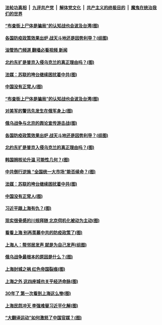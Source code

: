 ####  [法轮功真相](../../../../basic/blob/master/README.md?t=04181031) &nbsp;|&nbsp; [九评共产党](../../../../9ping.md/blob/master/README.md?t=04181031) &nbsp;|&nbsp; [解体党文化](../../../../jtdwh.md/blob/master/README.md?t=04181031)  &nbsp;|&nbsp; [共产主义的终极目的](../../../../gczydzjmd.md/blob/master/README.md?t=04181031) &nbsp;|&nbsp; [魔鬼在统治我们的世界](../../../../mgztzwmdsj.md/blob/master/README.md?t=04181031) 

#### [“布查街上尸体是骗局”的认知战也会波及台湾(图)](../pages/p4/1003818.md?t=04181031) 

#### [各国防疫政策效果出炉 战天斗地还是因势利导？(组图)](../pages/p4/1002212.md?t=04181031) 

#### [油管热门频道 翻墙必看视频 新闻](http://78.141.244.201:81/youtube.html?04181031)

#### [北约东扩是普京入侵乌克兰的真正理由吗？(图)](../pages/p4/1003734.md?t=04181031) 

#### [法媒：苏联的垮台继续困扰着中共(图)](../pages/p4/1003737.md?t=04181031) 

#### [中国没有正常人(图)](../pages/p4/1003653.md?t=04181031) 


#### [“布查街上尸体是骗局”的认知战也会波及台湾(图)](../pages/p4/1003818.md?t=04181031) 

#### [对美军的警讯先发生在俄军身上(图)](../pages/p4/1003822.md?t=04181031) 

#### [俄乌战争与北京的舆论宣传游击战(图)](../pages/p4/1003821.md?t=04181031) 

#### [各国防疫政策效果出炉 战天斗地还是因势利导？(组图)](../pages/p4/1002212.md?t=04181031) 

#### [北约东扩是普京入侵乌克兰的真正理由吗？(图)](../pages/p4/1003734.md?t=04181031) 

#### [韩国拥核论升温 可能性几何？(图)](../pages/p4/1003740.md?t=04181031) 

#### [中共倒行逆施 “全国统一大市场”能否续命？(图)](../pages/p4/1003738.md?t=04181031) 

#### [法媒：苏联的垮台继续困扰着中共(图)](../pages/p4/1003737.md?t=04181031) 

#### [中国没有正常人(图)](../pages/p4/1003653.md?t=04181031) 


#### [习近平跟上海有仇？(图)](../pages/p4/1003649.md?t=04181031) 

#### [现实很骨感的川规拜随 北京伺机化被动为主动(图)](../pages/p4/1003009.md?t=04181031) 

#### [看看上海 别再羡慕中共的防疫政策了(图)](../pages/p4/1003648.md?t=04181031) 

#### [上海人：帮邻居发声 就是为自己发声(组图)](../pages/p4/1003651.md?t=04181031) 

#### [俄乌战争最根本的原因是什么？(图)](../pages/p4/1003596.md?t=04181031) 

#### [上海封城之祸 红色帝国裂痕(图)](../pages/p4/1003586.md?t=04181031) 

#### [上海之外 这四座城也关乎经济命脉(图)](../pages/p4/1003539.md?t=04181031) 

#### [30年了 第一次看到上海这么惨(图)](../pages/p4/1003545.md?t=04181031) 

#### [上海民怨冲天 李强难替习近平化解(图)](../pages/p4/1003568.md?t=04181031) 

#### [“大翻译运动”如何激怒了中国官媒？(图)](../pages/p4/1003553.md?t=04181031) 

<img src='http://gfw-breaker.win/goodnews/indexes/p4.md' width='0px' height='0px'/>
